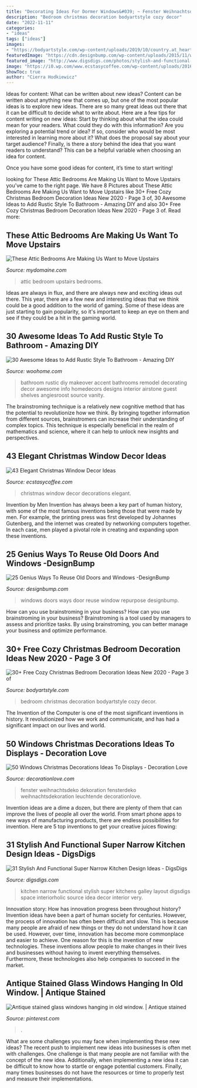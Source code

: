 ```yaml
---
title: "Decorating Ideas For Dormer Windows&#039; ~ Fenster Weihnachtsdeko Dekoration Fensterdeko Weihnachtsdekoration Leuchtende Decorationlove"
description: "Bedroom christmas decoration bodyartstyle cozy decor"
date: "2022-11-11"
categories:
- "ideas"
tags: ["ideas"]
images:
- "https://bodyartstyle.com/wp-content/uploads/2019/10/country.at_heart_46848669_538054626662968_7342301985661755595_n.jpg"
featuredImage: "https://cdn.designbump.com/wp-content/uploads/2015/11/window-door20.jpg"
featured_image: "http://www.digsdigs.com/photos/stylish-and-functional-narrow-kitchen-design-ideas-11-554x837.jpg"
image: "https://i0.wp.com/www.ecstasycoffee.com/wp-content/uploads/2016/10/Christmas-Window-Decorations-Ideas-13.jpg"
ShowToc: true
author: "Cierra Hodkiewicz"
---
```



Ideas for content: What can be written about new ideas?
Content can be written about anything new that comes up, but one of the most popular ideas is to explore new ideas. There are so many great ideas out there that it can be difficult to decide what to write about. Here are a few tips for content writing on new ideas:
Start by thinking about what the idea could mean for your readers. What could they do with this information? Are you exploring a potential trend or idea? If so, consider who would be most interested in learning more about it? What does the proposal say about your target audience? Finally, is there a story behind the idea that you want readers to understand? This can be a helpful variable when choosing an idea for content.

Once you have some good ideas for content, it’s time to start writing!

	

		
looking for These Attic Bedrooms Are Making Us Want to Move Upstairs you've came to the right page. We have 8 Pictures about These Attic Bedrooms Are Making Us Want to Move Upstairs like 30+ Free Cozy Christmas Bedroom Decoration Ideas New 2020 - Page 3 of, 30 Awesome Ideas to Add Rustic Style To Bathroom - Amazing DIY and also 30+ Free Cozy Christmas Bedroom Decoration Ideas New 2020 - Page 3 of. Read more:
		
    
## These Attic Bedrooms Are Making Us Want To Move Upstairs

<img loading=lazy src="https://www.mydomaine.com/thmb/5B3IaZSoI5cy_iKmg9diPgaixC8=/1400x2100/filters:fill(auto,1)/FantasticFrank_plants-eb7a3b3b4e894164a8a6e7d1806ec346.jpg" onerror="this.onerror=null;this.src='https://tse2.mm.bing.net/th?id=OIP.QwlMM5B706YrJR370teIEAHaLH&amp;pid=15.1';" alt="These Attic Bedrooms Are Making Us Want to Move Upstairs">

_Source: mydomaine.com_

>attic bedroom upstairs bedrooms. 

	

Ideas are always in flux, and there are always new and exciting ideas out there. This year, there are a few new and interesting ideas that we think could be a good addition to the world of gaming. Some of these ideas are just starting to gain popularity, so it's important to keep an eye on them and see if they could be a hit in the gaming world.

    
## 30 Awesome Ideas To Add Rustic Style To Bathroom - Amazing DIY

<img loading=lazy src="http://www.woohome.com/wp-content/uploads/2017/07/Add-Rustic-Feel-to-Bathroom-23.jpg" onerror="this.onerror=null;this.src='https://tse4.mm.bing.net/th?id=OIP.zV-2oox1VOXSa4xhmm0TFQHaNK&amp;pid=15.1';" alt="30 Awesome Ideas to Add Rustic Style To Bathroom - Amazing DIY">

_Source: woohome.com_

>bathroom rustic diy makeover accent bathrooms remodel decorating decor awesome info homedecors designs interior airstone guest shelves angiesroost source vanity. 

	

The brainstroming technique is a relatively new cognitive method that has the potential to revolutionize how we think. By bringing together information from different sources, brainstromers can increase their understanding of complex topics. This technique is especially beneficial in the realm of mathematics and science, where it can help to unlock new insights and perspectives.

    
## 43 Elegant Christmas Window Decor Ideas

<img loading=lazy src="https://i0.wp.com/www.ecstasycoffee.com/wp-content/uploads/2016/10/Christmas-Window-Decorations-Ideas-13.jpg" onerror="this.onerror=null;this.src='https://tse1.mm.bing.net/th?id=OIP.j0UA7c6rBaZDo4BUqm8d1gHaLH&amp;pid=15.1';" alt="43 Elegant Christmas Window Decor Ideas">

_Source: ecstasycoffee.com_

>christmas window decor decorations elegant. 

	

Invention by Men
Invention has always been a key part of human history, with some of the most famous inventions being those that were made by men. For example, the printing press was first developed by Johannes Gutenberg, and the internet was created by networking computers together. In each case, men played a pivotal role in creating and expanding upon these inventions.

    
## 25 Genius Ways To Reuse Old Doors And Windows -DesignBump

<img loading=lazy src="https://cdn.designbump.com/wp-content/uploads/2015/11/window-door20.jpg" onerror="this.onerror=null;this.src='https://tse2.mm.bing.net/th?id=OIP.k_p0aDacAZ3SfXNr18dyuQHaOv&amp;pid=15.1';" alt="25 Genius Ways To Reuse Old Doors and Windows -DesignBump">

_Source: designbump.com_

>windows doors ways door reuse window repurpose designbump. 

	

How can you use brainstroming in your business?
How can you use brainstroming in your business? Brainstroming is a tool used by managers to assess and prioritize tasks. By using brainstroming, you can better manage your business and optimize performance.

    
## 30+ Free Cozy Christmas Bedroom Decoration Ideas New 2020 - Page 3 Of

<img loading=lazy src="https://bodyartstyle.com/wp-content/uploads/2019/10/country.at_heart_46848669_538054626662968_7342301985661755595_n.jpg" onerror="this.onerror=null;this.src='https://tse2.mm.bing.net/th?id=OIP.bMxUqYz2YTpeyjijQMhcWQHaLJ&amp;pid=15.1';" alt="30+ Free Cozy Christmas Bedroom Decoration Ideas New 2020 - Page 3 of">

_Source: bodyartstyle.com_

>bedroom christmas decoration bodyartstyle cozy decor. 

	

The Invention of the Computer is one of the most significant inventions in history. It revolutionized how we work and communicate, and has had a significant impact on our lives and world.

    
## 50 Windows Christmas Decorations Ideas To Displays - Decoration Love

<img loading=lazy src="https://www.decorationlove.com/wp-content/uploads/2016/08/Bay-Window-Christmas-Decorating-Ideas.jpg" onerror="this.onerror=null;this.src='https://tse1.mm.bing.net/th?id=OIP.Jb--_uevkt9yeCV7eo0bNQHaFZ&amp;pid=15.1';" alt="50 Windows Christmas Decorations Ideas To Displays - Decoration Love">

_Source: decorationlove.com_

>fenster weihnachtsdeko dekoration fensterdeko weihnachtsdekoration leuchtende decorationlove. 

	

Invention ideas are a dime a dozen, but there are plenty of them that can improve the lives of people all over the world. From smart phone apps to new ways of manufacturing products, there are endless possibilities for invention. Here are 5 top inventions to get your creative juices flowing: 

    
## 31 Stylish And Functional Super Narrow Kitchen Design Ideas - DigsDigs

<img loading=lazy src="http://www.digsdigs.com/photos/stylish-and-functional-narrow-kitchen-design-ideas-11-554x837.jpg" onerror="this.onerror=null;this.src='https://tse1.mm.bing.net/th?id=OIP.FdIlL2ed0uDuA0MeW83pSwHaLM&amp;pid=15.1';" alt="31 Stylish And Functional Super Narrow Kitchen Design Ideas - DigsDigs">

_Source: digsdigs.com_

>kitchen narrow functional stylish super kitchens galley layout digsdigs space interiorholic source idea decor interior very. 

	

Innovation story: How has innovation progress been throughout history?
Invention ideas have been a part of human society for centuries. However, the process of innovation has often been difficult and slow. This is because many people are afraid of new things or they do not understand how it can be used. However, over time, innovation has become more commonplace and easier to achieve. One reason for this is the invention of new technologies. These inventions allow people to make changes in their lives and businesses without having to invent everything themselves. Furthermore, these technologies also help companies to succeed in the market.

    
## Antique Stained Glass Windows Hanging In Old Window. | Antique Stained

<img loading=lazy src="https://i.pinimg.com/736x/73/d8/05/73d805abe15615cb37fbe918a4caf3dc--old-windows-stained-glass-windows.jpg" onerror="this.onerror=null;this.src='https://tse3.mm.bing.net/th?id=OIP.bUYq1zYrNm4RAJ49LrYSiQHaJ3&amp;pid=15.1';" alt="Antique stained glass windows hanging in old window. | Antique stained">

_Source: pinterest.com_

>. 

	

What are some challenges you may face when implementing these new ideas?
The recent push to implement new ideas into businesses is often met with challenges. One challenge is that many people are not familiar with the concept of the new idea. Additionally, when implementing a new idea it can be difficult to know how to startle or engage potential customers. Finally, many times businesses do not have the resources or time to properly test and measure their implementations.

